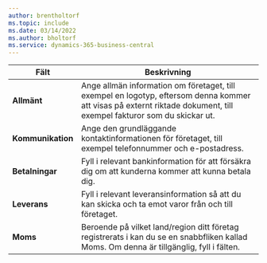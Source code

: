 ```yaml
---
author: brentholtorf
ms.topic: include
ms.date: 03/14/2022
ms.author: bholtorf
ms.service: dynamics-365-business-central
---
```

|Fält|Beskrivning|  
|-------------|---------------------------------------|  
|**Allmänt**|Ange allmän information om företaget, till exempel en logotyp, eftersom denna kommer att visas på externt riktade dokument, till exempel fakturor som du skickar ut. |  
|**Kommunikation**|Ange den grundläggande kontaktinformationen för företaget, till exempel telefonnummer och e-postadress.|  
|**Betalningar**| Fyll i relevant bankinformation för att försäkra dig om att kunderna kommer att kunna betala dig.|  
|**Leverans**|Fyll i relevant leveransinformation så att du kan skicka och ta emot varor från och till företaget.|  
|**Moms**|Beroende på vilket land/region ditt företag registrerats i kan du se en snabbfliken kallad Moms. Om denna är tillgänglig, fyll i fälten.|  
